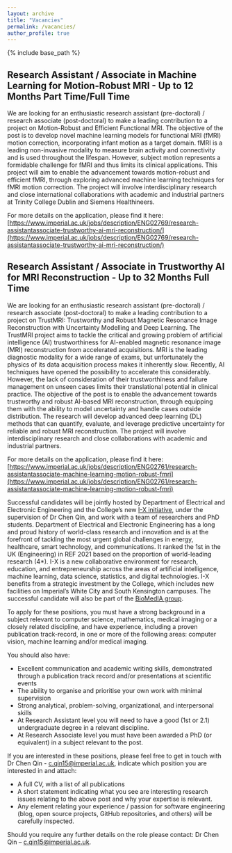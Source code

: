 ```yaml
---
layout: archive
title: "Vacancies"
permalink: /vacancies/
author_profile: true
---
```


{% include base_path %}

Research Assistant / Associate in Machine Learning for Motion-Robust MRI - Up to 12 Months Part Time/Full Time
------
We are looking for an enthusiastic research assistant (pre-doctoral) / research associate (post-doctoral) to make a leading contribution to a project on Motion-Robust and Efficient Functional MRI. The objective of the post is to develop novel machine learning models for functional MRI (fMRI) motion correction, incorporating infant motion as a target domain. fMRI is a leading non-invasive modality to measure brain activity and connectivity and is used throughout the lifespan. However, subject motion represents a formidable challenge for fMRI and thus limits its clinical applications. This project will aim to enable the advancement towards motion-robust and efficient fMRI, through exploring advanced machine learning techniques for fMRI motion correction. The project will involve interdisciplinary research and close international collaborations with academic and industrial partners at Trinity College Dublin and Siemens Healthineers. 

For more details on the application, please find it here: [https://www.imperial.ac.uk/jobs/description/ENG02769/research-assistantassociate-trustworthy-ai-mri-reconstruction/](https://www.imperial.ac.uk/jobs/description/ENG02769/research-assistantassociate-trustworthy-ai-mri-reconstruction/)


Research Assistant / Associate in Trustworthy AI for MRI Reconstruction - Up to 32 Months Full Time
------
We are looking for an enthusiastic research assistant (pre-doctoral) / research associate (post-doctoral) to make a leading contribution to a project on TrustMRI: Trustworthy and Robust Magnetic Resonance Image Reconstruction with Uncertainty Modelling and Deep Learning. The TrustMRI project aims to tackle the critical and growing problem of artificial intelligence (AI) trustworthiness for AI-enabled magnetic resonance image (MRI) reconstruction from accelerated acquisitions. MRI is the leading diagnostic modality for a wide range of exams, but unfortunately the physics of its data acquisition process makes it inherently slow. Recently, AI techniques have opened the possibility to accelerate this considerably. However, the lack of consideration of their trustworthiness and failure management on unseen cases limits their translational potential in clinical practice. The objective of the post is to enable the advancement towards trustworthy and robust AI-based MRI reconstruction, through equipping them with the ability to model uncertainty and handle cases outside distribution. The research will develop advanced deep learning (DL) methods that can quantify, evaluate, and leverage predictive uncertainty for reliable and robust MRI reconstruction. The project will involve interdisciplinary research and close collaborations with academic and industrial partners.

For more details on the application, please find it here: [https://www.imperial.ac.uk/jobs/description/ENG02761/research-assistantassociate-machine-learning-motion-robust-fmri](https://www.imperial.ac.uk/jobs/description/ENG02761/research-assistantassociate-machine-learning-motion-robust-fmri)

Successful candidates will be jointly hosted by Department of Electrical and Electronic Engineering and the College’s new [I-X initiative](https://ix.imperial.ac.uk/), under the supervision of Dr Chen Qin, and work with a team of researchers and PhD students. Department of Electrical and Electronic Engineering has a long and proud history of world-class research and innovation and is at the forefront of tackling the most urgent global challenges in energy, healthcare, smart technology, and communications. It ranked the 1st in the UK (Engineering) in REF 2021 based on the proportion of world-leading research (4*). I-X is a new collaborative environment for research, education, and entrepreneurship across the areas of artificial intelligence, machine learning, data science, statistics, and digital technologies. I-X benefits from a strategic investment by the College, which includes new facilities on Imperial’s White City and South Kensington campuses. The successful candidate will also be part of the [BioMedIA group]([https://biomedia.doc.ic.ac.uk/]).

To apply for these positions, you must have a strong background in a subject relevant to computer science, mathematics, medical imaging or a closely related discipline, and have experience, including a proven publication track-record, in one or more of the following areas: computer vision, machine learning and/or medical imaging.

You should also have:
- Excellent communication and academic writing skills, demonstrated through a publication track record and/or presentations at scientific events
- The ability to organise and prioritise your own work with minimal supervision
- Strong analytical, problem-solving, organizational, and interpersonal skills
- At Research Assistant level you will need to have a good (1st or 2.1) undergraduate degree in a relevant discipline.
- At Research Associate level you must have been awarded a PhD (or equivalent) in a subject relevant to the post.

If you are interested in these positions, please feel free to get in touch with Dr Chen Qin - c.qin15@imperial.ac.uk, indicate which position you are interested in and attach:
- A full CV, with a list of all publications
- A short statement indicating what you see are interesting research issues relating to the above post and why your expertise is relevant.
- Any element relating your experience / passion for software engineering (blog, open source projects, GitHub repositories, and others) will be carefully inspected.

Should you require any further details on the role please contact: Dr Chen Qin – c.qin15@imperial.ac.uk.




